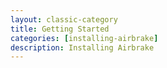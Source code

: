 ```yaml
---
layout: classic-category
title: Getting Started
categories: [installing-airbrake]
description: Installing Airbrake
---
```

